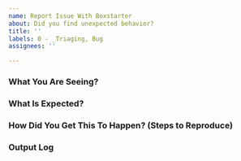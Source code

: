 ```yaml
---
name: Report Issue With Boxstarter
about: Did you find unexpected behavior?
title: ''
labels: 0 - _Triaging, Bug
assignees: ''

---
```


<!--
Ensure you have read over Submitting Issues -
https://github.com/chocolatey/boxstarter#submitting-issues

Please check to see if your issue already exists with a quick search of the issues. Start with one relevant term and then add if you get too many results.

NOTE: Keep in mind we have an etiquette regarding communication that we expect folks to observe when they are looking for support in the Boxstarter community. https://github.com/chocolatey/boxstarter/blob/master/README.md#etiquette-regarding-communication
-->

### What You Are Seeing?

<!-- This is a SUMMARY of the issue is and how it happens -->

### What Is Expected?

<!-- Now you've told us what the issue, what did you expect to see -->

### How Did You Get This To Happen? (Steps to Reproduce)

<!--
A simple step by step on how we can reproduce this. This is very important. If we cannot reproduce the issue we can help to resolve it.

1. Step 1
2. Step 2
3. Step 3
-->

### Output Log

<!--
When including the log information, please ensure you have run the command with --debug --verbose. It provides important information for determining an issue.

- Make sure there is no sensitive data shared.
- We need ALL output, not just what you may believe is relevant.
- We need ALL OUTPUT (including the configuration information)

<details>
<summary>Full Log Output</summary>

<p>

~~~sh
PLACE LOG CONTENT HERE IF LESS THAN FIFTY LINES between the `=====`, OR POST A LINK TO A GIST IF MORE THAN 50 LINES using https://gist.github.com/
~~~

</p>

</details>
